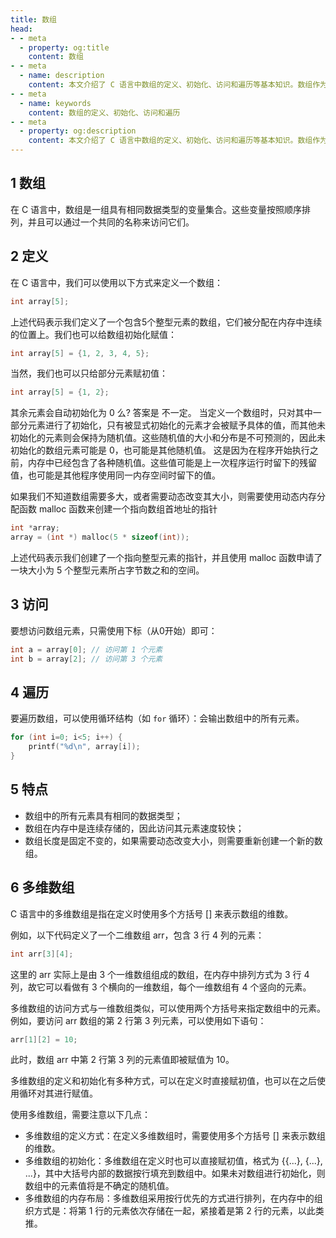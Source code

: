 ```yaml
---
title: 数组
head:
- - meta
  - property: og:title
    content: 数组
- - meta
  - name: description
    content: 本文介绍了 C 语言中数组的定义、初始化、访问和遍历等基本知识。数组作为一种重要的数据结构，在实际开发中经常被用到。熟练掌握其使用方法对于提高编程效率和代码质量都具有重要意义。
- - meta
  - name: keywords
    content: 数组的定义、初始化、访问和遍历
- - meta
  - property: og:description
    content: 本文介绍了 C 语言中数组的定义、初始化、访问和遍历等基本知识。数组作为一种重要的数据结构，在实际开发中经常被用到。熟练掌握其使用方法对于提高编程效率和代码质量都具有重要意义。
---
```


## 1 数组

在 C 语言中，数组是一组具有相同数据类型的变量集合。这些变量按照顺序排列，并且可以通过一个共同的名称来访问它们。

## 2 定义

在 C 语言中，我们可以使用以下方式来定义一个数组：

```c
int array[5];
```

上述代码表示我们定义了一个包含5个整型元素的数组，它们被分配在内存中连续的位置上。我们也可以给数组初始化赋值：

```c
int array[5] = {1, 2, 3, 4, 5};
```

当然，我们也可以只给部分元素赋初值：

```c
int array[5] = {1, 2}; 
```

其余元素会自动初始化为 0 么? 答案是 不一定。
当定义一个数组时，只对其中一部分元素进行了初始化，只有被显式初始化的元素才会被赋予具体的值，而其他未初始化的元素则会保持为随机值。这些随机值的大小和分布是不可预测的，因此未初始化的数组元素可能是 0，也可能是其他随机值。
这是因为在程序开始执行之前，内存中已经包含了各种随机值。这些值可能是上一次程序运行时留下的残留值，也可能是其他程序使用同一内存空间时留下的值。    
    

如果我们不知道数组需要多大，或者需要动态改变其大小，则需要使用动态内存分配函数 malloc 函数来创建一个指向数组首地址的指针

```c
int *array; 
array = (int *) malloc(5 * sizeof(int));
```


上述代码表示我们创建了一个指向整型元素的指针，并且使用 malloc 函数申请了一块大小为 5 个整型元素所占字节数之和的空间。

## 3 访问

要想访问数组元素，只需使用下标（从0开始）即可：

```c
int a = array[0]; // 访问第 1 个元素
int b = array[2]; // 访问第 3 个元素
```

## 4 遍历

要遍历数组，可以使用循环结构（如 `for` 循环）：会输出数组中的所有元素。

```c
for (int i=0; i<5; i++) { 
    printf("%d\n", array[i]); 
}
```

## 5 特点

- 数组中的所有元素具有相同的数据类型；
- 数组在内存中是连续存储的，因此访问其元素速度较快；
- 数组长度是固定不变的，如果需要动态改变大小，则需要重新创建一个新的数组。

## 6 多维数组

C 语言中的多维数组是指在定义时使用多个方括号 [] 来表示数组的维数。

例如，以下代码定义了一个二维数组 arr，包含 3 行 4 列的元素：

```c
int arr[3][4];
```

这里的 arr 实际上是由 3 个一维数组组成的数组，在内存中排列方式为 3 行 4 列，故它可以看做有 3 个横向的一维数组，每个一维数组有 4 个竖向的元素。

多维数组的访问方式与一维数组类似，可以使用两个方括号来指定数组中的元素。例如，要访问 arr 数组的第 2 行第 3 列元素，可以使用如下语句：

```c
arr[1][2] = 10;
```

此时，数组 arr 中第 2 行第 3 列的元素值即被赋值为 10。

多维数组的定义和初始化有多种方式，可以在定义时直接赋初值，也可以在之后使用循环对其进行赋值。

使用多维数组，需要注意以下几点：

* 多维数组的定义方式：在定义多维数组时，需要使用多个方括号 [] 来表示数组的维数。
* 多维数组的初始化：多维数组在定义时也可以直接赋初值，格式为 {{...}, {...}, ...}，其中大括号内部的数据按行填充到数组中。如果未对数组进行初始化，则数组中的元素值将是不确定的随机值。
* 多维数组的内存布局：多维数组采用按行优先的方式进行排列，在内存中的组织方式是：将第 1 行的元素依次存储在一起，紧接着是第 2 行的元素，以此类推。
    
